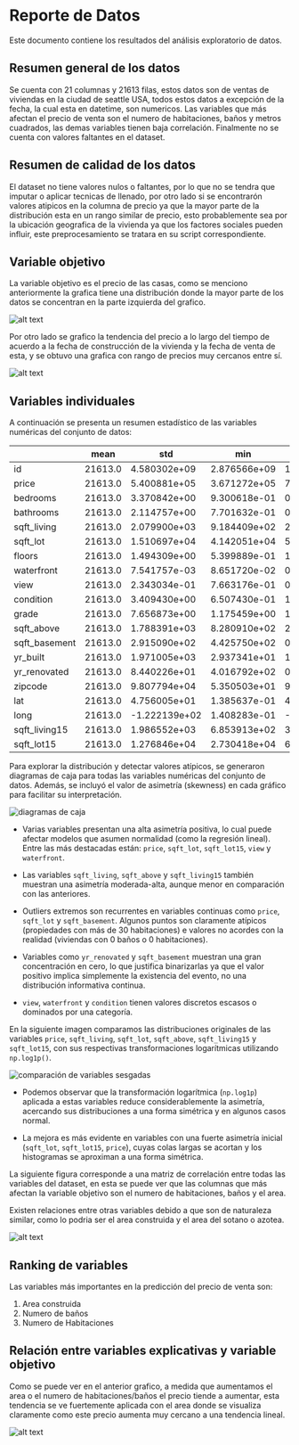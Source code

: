 # Reporte de Datos

Este documento contiene los resultados del análisis exploratorio de datos.

## Resumen general de los datos

Se cuenta con 21 columnas y 21613 filas, estos datos son de ventas de viviendas en la ciudad de seattle USA, todos estos datos a excepción de la fecha, la cual esta en datetime, son numericos. Las variables que más afectan el precio de venta son el numero de habitaciones, baños y metros cuadrados, las demas variables tienen baja correlación. Finalmente no se cuenta con valores faltantes en el dataset.

## Resumen de calidad de los datos

El dataset no tiene valores nulos o faltantes, por lo que no se tendra que imputar o aplicar tecnicas de llenado, por otro lado si se encontrarón valores atipicos en la columna de precio ya que la mayor parte de la distribución esta en un rango similar de precio, esto probablemente sea por la ubicación geografica de la vivienda ya que los factores sociales pueden influir, este preprocesamiento se tratara en su script correspondiente.

## Variable objetivo

La variable objetivo es el precio de las casas, como se menciono anteriormente la grafica tiene una distribución donde la mayor parte de los datos se concentran en la parte izquierda del grafico.

![alt text](image.png)

Por otro lado se grafico la tendencia del precio a lo largo del tiempo de acuerdo a la fecha de construcción de la vivienda y la fecha de venta de esta, y se obtuvo una grafica con rango de precios muy cercanos entre sí.

![alt text](image-1.png)

## Variables individuales

A continuación se presenta un resumen estadístico de las variables numéricas del conjunto de datos:

|               | mean    | std           | min          | 25%           | 50%           | 75%           | max           | count         |
| ------------- | ------- | ------------- | ------------ | ------------- | ------------- | ------------- | ------------- | ------------- |
| id            | 21613.0 | 4.580302e+09  | 2.876566e+09 | 1.000102e+06  | 2.123049e+09  | 3.904930e+09  | 7.308900e+09  | 9.900000e+09  |
| price         | 21613.0 | 5.400881e+05  | 3.671272e+05 | 7.500000e+04  | 3.219500e+05  | 4.500000e+05  | 6.450000e+05  | 7.700000e+06  |
| bedrooms      | 21613.0 | 3.370842e+00  | 9.300618e-01 | 0.000000e+00  | 3.000000e+00  | 3.000000e+00  | 4.000000e+00  | 3.300000e+01  |
| bathrooms     | 21613.0 | 2.114757e+00  | 7.701632e-01 | 0.000000e+00  | 1.750000e+00  | 2.250000e+00  | 2.500000e+00  | 8.000000e+00  |
| sqft_living   | 21613.0 | 2.079900e+03  | 9.184409e+02 | 2.900000e+02  | 1.427000e+03  | 1.910000e+03  | 2.550000e+03  | 1.354000e+04  |
| sqft_lot      | 21613.0 | 1.510697e+04  | 4.142051e+04 | 5.200000e+02  | 5.040000e+03  | 7.618000e+03  | 1.068800e+04  | 1.651359e+06  |
| floors        | 21613.0 | 1.494309e+00  | 5.399889e-01 | 1.000000e+00  | 1.000000e+00  | 1.500000e+00  | 2.000000e+00  | 3.500000e+00  |
| waterfront    | 21613.0 | 7.541757e-03  | 8.651720e-02 | 0.000000e+00  | 0.000000e+00  | 0.000000e+00  | 0.000000e+00  | 1.000000e+00  |
| view          | 21613.0 | 2.343034e-01  | 7.663176e-01 | 0.000000e+00  | 0.000000e+00  | 0.000000e+00  | 0.000000e+00  | 4.000000e+00  |
| condition     | 21613.0 | 3.409430e+00  | 6.507430e-01 | 1.000000e+00  | 3.000000e+00  | 3.000000e+00  | 4.000000e+00  | 5.000000e+00  |
| grade         | 21613.0 | 7.656873e+00  | 1.175459e+00 | 1.000000e+00  | 7.000000e+00  | 7.000000e+00  | 8.000000e+00  | 1.300000e+01  |
| sqft_above    | 21613.0 | 1.788391e+03  | 8.280910e+02 | 2.900000e+02  | 1.190000e+03  | 1.560000e+03  | 2.210000e+03  | 9.410000e+03  |
| sqft_basement | 21613.0 | 2.915090e+02  | 4.425750e+02 | 0.000000e+00  | 0.000000e+00  | 0.000000e+00  | 5.600000e+02  | 4.820000e+03  |
| yr_built      | 21613.0 | 1.971005e+03  | 2.937341e+01 | 1.900000e+03  | 1.951000e+03  | 1.975000e+03  | 1.997000e+03  | 2.015000e+03  |
| yr_renovated  | 21613.0 | 8.440226e+01  | 4.016792e+02 | 0.000000e+00  | 0.000000e+00  | 0.000000e+00  | 0.000000e+00  | 2.015000e+03  |
| zipcode       | 21613.0 | 9.807794e+04  | 5.350503e+01 | 9.800100e+04  | 9.803300e+04  | 9.806500e+04  | 9.811800e+04  | 9.819900e+04  |
| lat           | 21613.0 | 4.756005e+01  | 1.385637e-01 | 4.715590e+01  | 4.747100e+01  | 4.757180e+01  | 4.767800e+01  | 4.777760e+01  |
| long          | 21613.0 | -1.222139e+02 | 1.408283e-01 | -1.225190e+02 | -1.223280e+02 | -1.222300e+02 | -1.221250e+02 | -1.213150e+02 |
| sqft_living15 | 21613.0 | 1.986552e+03  | 6.853913e+02 | 3.990000e+02  | 1.490000e+03  | 1.840000e+03  | 2.360000e+03  | 6.210000e+03  |
| sqft_lot15    | 21613.0 | 1.276846e+04  | 2.730418e+04 | 6.510000e+02  | 5.100000e+03  | 7.620000e+03  | 1.008300e+04  | 8.712000e+05  |

Para explorar la distribución y detectar valores atípicos, se generaron diagramas de caja para todas las variables numéricas del conjunto de datos. Además, se incluyó el valor de asimetría (skewness) en cada gráfico para facilitar su interpretación.

![diagramas de caja](image-4.png)

- Varias variables presentan una alta asimetría positiva, lo cual puede afectar modelos que asumen normalidad (como la regresión lineal). Entre las más destacadas están: `price`, `sqft_lot`, `sqft_lot15`, `view` y `waterfront`.

- Las variables `sqft_living`, `sqft_above` y `sqft_living15` también muestran una asimetría moderada-alta, aunque menor en comparación con las anteriores.

- Outliers extremos son recurrentes en variables continuas como `price`, `sqft_lot` y `sqft_basement`. Algunos puntos son claramente atípicos (propiedades con más de 30 habitaciones) e valores no acordes con la realidad (viviendas con 0 baños o 0 habitaciones).

- Variables como `yr_renovated` y `sqft_basement` muestran una gran concentración en cero, lo que justifica binarizarlas ya que el valor positivo implica simplemente la existencia del evento, no una distribución informativa continua.

- `view`, `waterfront` y `condition` tienen valores discretos escasos o dominados por una categoría.

En la siguiente imagen comparamos las distribuciones originales de las variables `price`, `sqft_living`, `sqft_lot`, `sqft_above`, `sqft_living15` y `sqft_lot15`, con sus respectivas transformaciones logarítmicas utilizando `np.log1p()`.

![comparación de variables sesgadas](image-5.png)

- Podemos observar que la transformación logarítmica (`np.log1p`) aplicada a estas variables reduce considerablemente la asimetría, acercando sus distribuciones a una forma simétrica y en algunos casos normal.

- La mejora es más evidente en variables con una fuerte asimetría inicial (`sqft_lot`, `sqft_lot15`, `price`), cuyas colas largas se acortan y los histogramas se aproximan a una forma simétrica.

La siguiente figura corresponde a una matriz de correlación entre todas las variables del dataset, en esta se puede ver que las columnas que más afectan la variable objetivo son el numero de habitaciones, baños y el area.

Existen relaciones entre otras variables debido a que son de naturaleza similar, como lo podria ser el area construida y el area del sotano o azotea.

![alt text](image-2.png)

## Ranking de variables

Las variables más importantes en la predicción del precio de venta son:

1. Area construida
2. Numero de baños
3. Numero de Habitaciones

## Relación entre variables explicativas y variable objetivo

Como se puede ver en el anterior grafico, a medida que aumentamos el area o el numero de habitaciones/baños el precio tiende a aumentar, esta tendencia se ve fuertemente aplicada con el area donde se visualiza claramente como este precio aumenta muy cercano a una tendencia lineal.


![alt text](image-3.png)
